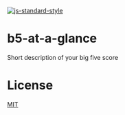 [![js-standard-style](https://img.shields.io/badge/code%20style-standard-brightgreen.svg?style=flat)](https://github.com/feross/standard)

# b5-at-a-glance

Short description of your big five score

# License

[MIT](LICENSE)